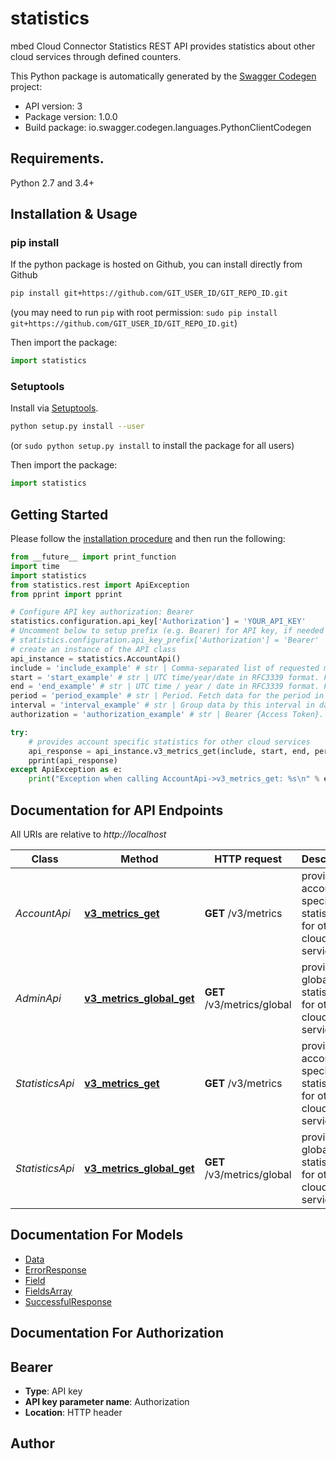 # statistics
mbed Cloud Connector Statistics REST API provides statistics about other cloud services through defined counters.

This Python package is automatically generated by the [Swagger Codegen](https://github.com/swagger-api/swagger-codegen) project:

- API version: 3
- Package version: 1.0.0
- Build package: io.swagger.codegen.languages.PythonClientCodegen

## Requirements.

Python 2.7 and 3.4+

## Installation & Usage
### pip install

If the python package is hosted on Github, you can install directly from Github

```sh
pip install git+https://github.com/GIT_USER_ID/GIT_REPO_ID.git
```
(you may need to run `pip` with root permission: `sudo pip install git+https://github.com/GIT_USER_ID/GIT_REPO_ID.git`)

Then import the package:
```python
import statistics 
```

### Setuptools

Install via [Setuptools](http://pypi.python.org/pypi/setuptools).

```sh
python setup.py install --user
```
(or `sudo python setup.py install` to install the package for all users)

Then import the package:
```python
import statistics
```

## Getting Started

Please follow the [installation procedure](#installation--usage) and then run the following:

```python
from __future__ import print_function
import time
import statistics
from statistics.rest import ApiException
from pprint import pprint

# Configure API key authorization: Bearer
statistics.configuration.api_key['Authorization'] = 'YOUR_API_KEY'
# Uncomment below to setup prefix (e.g. Bearer) for API key, if needed
# statistics.configuration.api_key_prefix['Authorization'] = 'Bearer'
# create an instance of the API class
api_instance = statistics.AccountApi()
include = 'include_example' # str | Comma-separated list of requested metrics. Supported values are bootstraps_successful, bootstraps_failed, bootstraps_pending, bootstrap_certificate_create, bootstrap_certificate_delete, connector_certificate_create,  connector_certificate_delete, bootstrap_credentials_get, bootstrap_full_credentials_get, connector_credentials_get, connector_full_credentials_get, connector_ca_rest_api_count, connector_ca_rest_api_error_count
start = 'start_example' # str | UTC time/year/date in RFC3339 format. Fetch data with timestamp greater than or equal to this value. Sample values: 20170207T092056990Z / 2017-02-07T09:20:56.990Z / 2017 / 20170207. The parameter is not mandatory, if period specified. 
end = 'end_example' # str | UTC time / year / date in RFC3339 format. Fetch data with timestamp less than this value.Sample values: 20170207T092056990Z / 2017-02-07T09:20:56.990Z / 2017 / 20170207.The parameter is not mandatory, if period specified. 
period = 'period_example' # str | Period. Fetch data for the period in days, weeks or hours. Sample values: 2h, 3w, 4d. The parameter is not mandatory, if start and end time are specified. 
interval = 'interval_example' # str | Group data by this interval in days, weeks or hours. Sample values: 2h, 3w, 4d. 
authorization = 'authorization_example' # str | Bearer {Access Token}. A valid ApiGateway access token. The token is validated and the associated account identifier is used to retrieve account specific statistics. 

try:
    # provides account specific statistics for other cloud services
    api_response = api_instance.v3_metrics_get(include, start, end, period, interval, authorization)
    pprint(api_response)
except ApiException as e:
    print("Exception when calling AccountApi->v3_metrics_get: %s\n" % e)

```

## Documentation for API Endpoints

All URIs are relative to *http://localhost*

Class | Method | HTTP request | Description
------------ | ------------- | ------------- | -------------
*AccountApi* | [**v3_metrics_get**](docs/AccountApi.md#v3_metrics_get) | **GET** /v3/metrics | provides account specific statistics for other cloud services
*AdminApi* | [**v3_metrics_global_get**](docs/AdminApi.md#v3_metrics_global_get) | **GET** /v3/metrics/global | provides global statistics for other cloud services
*StatisticsApi* | [**v3_metrics_get**](docs/StatisticsApi.md#v3_metrics_get) | **GET** /v3/metrics | provides account specific statistics for other cloud services
*StatisticsApi* | [**v3_metrics_global_get**](docs/StatisticsApi.md#v3_metrics_global_get) | **GET** /v3/metrics/global | provides global statistics for other cloud services


## Documentation For Models

 - [Data](docs/Data.md)
 - [ErrorResponse](docs/ErrorResponse.md)
 - [Field](docs/Field.md)
 - [FieldsArray](docs/FieldsArray.md)
 - [SuccessfulResponse](docs/SuccessfulResponse.md)


## Documentation For Authorization


## Bearer

- **Type**: API key
- **API key parameter name**: Authorization
- **Location**: HTTP header


## Author



